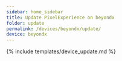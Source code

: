 ```yaml
---
sidebar: home_sidebar
title: Update PixelExperience on beyondx
folder: update
permalink: /devices/beyondx/update/
device: beyondx
---
```

{% include templates/device_update.md %}
